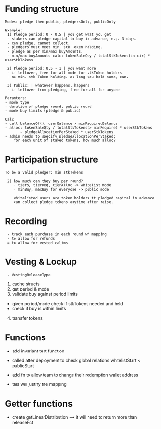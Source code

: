 # Funding structure
    Modes: pledge then public, pledgersOnly, publicOnly
    
    Example:
     1) Pledge period: 0 - 0.5 | you get what you get
     - stakers can pledge capital to buy in advance, e.g. 3 days.
     - can pledge, cannot collect.
     - pledgers must meet min. stk Token holding.
     - pledge as per min/max buyAmounts.
     - min/max buyAmounts calc: tokenSaleQty / totalStkTokens(in cir) * userStkTokens

     2) Pledge period: 0.5 - 1 | you want more
     - if leftover, free for all mode for stkToken holders
     - no min. stk Token holding. as long you hold some, can.

     3) Public: | whatever happens, happens
     - if leftover from pledging, free for all for anyone

    Paramters: 
    - mode type
    - duration of pledge round, public round
    - mode buy limits (pledge & public)

    Calc:
    - call balanceOf(): userBalance > minRequiredBalance
    - alloc: tokenSaleQty / totalStkTokens(> minRequire) * userStkTokens
           ~ pledgeAllocationPerStaked * userStkTokens
    - admin needs to specify pledgeAllocationPerStaked: 
        for each unit of staked tokens, how much alloc?
    
     
# Participation structure
    To be a valid pledger: min stkTokens

     2) how much can they buy per round? 
        - tiers, tierReq, tierAlloc -> whitelist mode
        - minBuy, maxBuy for everyone -> public mode

        whitelisted users are token holders tt pledged capital in advance.
        can collect pledge tokens anytime after raise.
        

 # Recording
     - track each purchase in each round w/ mapping
     - to allow for refunds
     = to allow for vested calims

# Vesting & Lockup
     - VestingReleaseType

  

1. cache structs
2. get period & mode
3. validate buy against period limits
- given period/mode check if stkTokens needed and held
- check if buy is within limits
4. transfer tokens 



# Functions

- add invariant test function
- called after deployment to check global relations
whitelistStart < publicStart

- add fn to allow team to change their redemption wallet address
- this will justify the mapping


# Getter functions
- create getLinearDistribution
--> it will need to return more than releasePct
